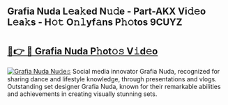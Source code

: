 ## Grafia Nuda L𝚎a𝚔ed N𝚞𝚍e - Part-AKX Vi𝚍𝚎o L𝚎a𝚔s - H𝚘𝚝 O𝚗𝚕yf𝚊ns P𝚑𝚘tos 9CUYZ

# <h2><a href="http://kfcdz3.oniu.top/?m=Grafia+Nuda">🔗👉 🔴 Grafia Nuda P𝚑ot𝚘𝚜 V𝚒d𝚎o</a></h2>

[![Grafia Nuda Nu𝚍e𝚜](https://i.imgur.com/0qMVB7G.gif)](http://kfcdz3.oniu.top/?m=Grafia+Nuda)
Social media innovator Grafia Nuda, recognized for sharing dance and lifestyle knowledge, through presentations and vlogs. Outstanding set designer Grafia Nuda, known for their remarkable abilities and achievements in creating visually stunning sets.  

